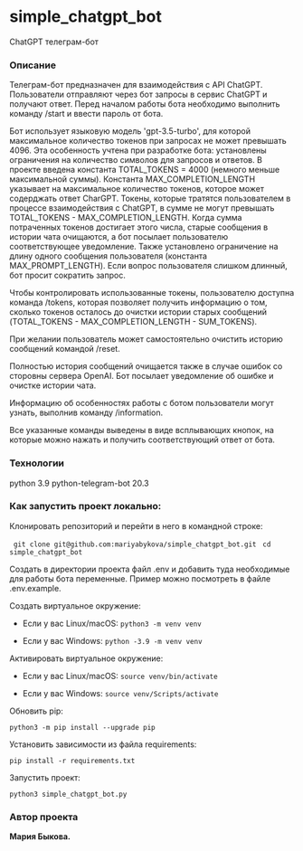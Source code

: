 # simple_chatgpt_bot
ChatGPT телеграм-бот

### Описание
Телеграм-бот предназначен для взаимодействия с API ChatGPT. Пользователи отправляют через бот запросы в сервис ChatGPT и получают ответ. Перед началом работы бота необходимо выполнить команду /start и ввести пароль от бота.

Бот использует языковую модель 'gpt-3.5-turbo', для которой максимальное количество токенов при запросах не может превышать 4096. Эта особенность учтена при разработке бота: установлены ограничения на количество символов для запросов и ответов. В проекте введена константа TOTAL_TOKENS = 4000 (немного меньше максимальной суммы). Константа MAX_COMPLETION_LENGTH указывает на максимальное количество токенов, которое может содерджать ответ CharGPT. Токены, которые тратятся пользователем в процессе взаимодействия с ChatGPT, в сумме не могут превышать TOTAL_TOKENS - MAX_COMPLETION_LENGTH. Когда сумма потраченных токенов достигает этого числа, старые сообщения в истории чата очищаются, а бот посылает пользователю соответствующее уведомление. Также установлено ограничение на длину одного сообщения пользователя (константа MAX_PROMPT_LENGTH). Если вопрос пользователя слишком длинный, бот просит сократить запрос.

Чтобы контролировать использованные токены, пользователю доступна команда /tokens, которая позволяет получить информацию о том, сколько токенов осталось до очистки истории старых сообщений (TOTAL_TOKENS - MAX_COMPLETION_LENGTH - SUM_TOKENS). 

При желании пользователь может самостоятельно очистить историю сообщений командой /reset.

Полностью история сообщений очищается также в случае ошибок со сторовны сервера OpenAI. Бот посылает уведомление об ошибке и очистке истории чата.

Информацию об особенностях работы с ботом пользователи могут узнать, выполнив команду /information.

Все указанные команды выведены в виде всплывающих кнопок, на которые можно нажать и получить соответствующий ответ от бота.

### Технологии
python 3.9
python-telegram-bot 20.3

### Как запустить проект локально:

Клонировать репозиторий и перейти в него в командной строке:

``` git clone git@github.com:mariyabykova/simple_chatgpt_bot.git``` 
``` cd  simple_chatgpt_bot```

Создать в директории проекта файл .env и добавить туда необходимые для работы бота переменные. Пример можно посмотреть в файле .env.example.

Создать виртуальное окружение:

* Если у вас Linux/macOS:
    ``` python3 -m venv venv ``` 

* Если у вас Windows:
    ``` python -3.9 -m venv venv ```

Активировать виртуальное окружение:

* Если у вас Linux/macOS:
    ``` source venv/bin/activate ``` 

* Если у вас Windows:
    ``` source venv/Scripts/activate ```

Обновить pip:

``` python3 -m pip install --upgrade pip ``` 

Установить зависимости из файла requirements:

``` pip install -r requirements.txt ``` 

Запустить проект:

``` python3 simple_chatgpt_bot.py ``` 


### Автор проекта

**Мария Быкова.** 
